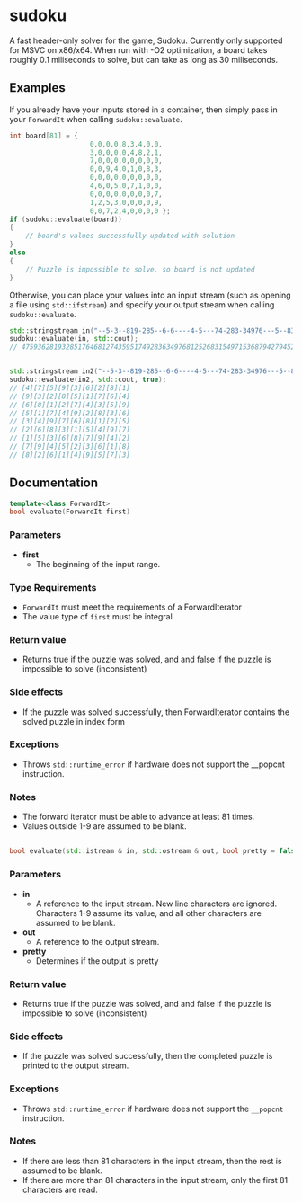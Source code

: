 # sudoku
A fast header-only solver for the game, Sudoku. Currently only supported for MSVC on x86/x64. When run with -O2 optimization, a board takes roughly 0.1 miliseconds to solve, but can take as long as 30 miliseconds.
## Examples
If you already have your inputs stored in a container, then simply pass in your ```ForwardIt``` when calling ```sudoku::evaluate```.
``` C++
int board[81] = {	
					0,0,0,0,8,3,4,0,0,
					3,0,0,0,0,4,8,2,1,
					7,0,0,0,0,0,0,0,0,
					0,0,9,4,0,1,0,8,3,
					0,0,0,0,0,0,0,0,0,
					4,6,0,5,0,7,1,0,0,
					0,0,0,0,0,0,0,0,7,
					1,2,5,3,0,0,0,0,9,
					0,0,7,2,4,0,0,0,0 };
if (sudoku::evaluate(board))
{
    // board's values successfully updated with solution
}
else
{
    // Puzzle is impossible to solve, so board is not updated
}
```

Otherwise, you can place your values into an input stream (such as opening a file using ```std::ifstream```) and specify your output stream when calling ```sudoku::evaluate```.
``` C++
std::stringstream in("--5-3--819-285--6-6----4-5---74-283-34976---5--83--49-15--87--2-9----6---26-495-3");
sudoku::evaluate(in, std::cout);
// 475936281932851764681274359517492836349768125268315497153687942794523618826149573


std::stringstream in2("--5-3--819-285--6-6----4-5---74-283-34976---5--83--49-15--87--2-9----6---26-495-3");
sudoku::evaluate(in2, std::cout, true);
// [4][7][5][9][3][6][2][8][1]
// [9][3][2][8][5][1][7][6][4]
// [6][8][1][2][7][4][3][5][9]
// [5][1][7][4][9][2][8][3][6]
// [3][4][9][7][6][8][1][2][5]
// [2][6][8][3][1][5][4][9][7]
// [1][5][3][6][8][7][9][4][2]
// [7][9][4][5][2][3][6][1][8]
// [8][2][6][1][4][9][5][7][3]
```
## Documentation
``` C++
template<class ForwardIt> 
bool evaluate(ForwardIt first)
```
### **Parameters**

- **first**
  - The beginning of the input range.
### **Type Requirements**
- ```ForwardIt``` must meet the requirements of a ForwardIterator
- The value type of ```first``` must be integral

### **Return value**
- Returns true if the puzzle was solved, and and false if the puzzle is impossible to solve (inconsistent)

### **Side effects**
- If the puzzle was solved successfully, then ForwardIterator contains the solved puzzle in index form

### **Exceptions**
- Throws ```std::runtime_error``` if hardware does not support the __popcnt instruction.

### **Notes**
- The forward iterator must be able to advance at least 81 times. 
- Values outside 1-9 are assumed to be blank.
##
``` C++
bool evaluate(std::istream & in, std::ostream & out, bool pretty = false)
```
### **Parameters**

- **in**
  - A reference to the input stream. New line characters are ignored. Characters 1-9 assume its value, and all other characters are assumed to be blank.
- **out**
  - A reference to the output stream.
- **pretty**
  - Determines if the output is pretty
  
### **Return value**
- Returns true if the puzzle was solved, and and false if the puzzle is impossible to solve (inconsistent)

### **Side effects**
- If the puzzle was solved successfully, then the completed puzzle is printed to the output stream.

### **Exceptions**
- Throws ```std::runtime_error``` if hardware does not support the ```__popcnt``` instruction.

### **Notes**
- If there are less than 81 characters in the input stream, then the rest is assumed to be blank.
- If there are more than 81 characters in the input stream, only the first 81 characters are read.




